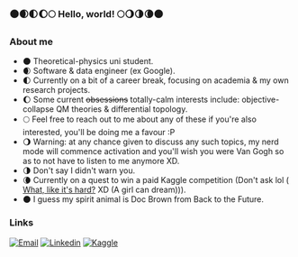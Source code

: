 ###  🌑🌒🌓🌔🌕 Hello, world! 🌕🌖🌗🌘🌑

### About me
- 🌑 Theoretical-physics uni student.
- 🌒 Software & data engineer (ex Google).
- 🌓 Currently on a bit of a career break, focusing on academia & my own research projects.
- 🌔 Some current <s>obsessions</s> totally-calm interests include: objective-collapse QM theories & differential topology.
- 🌕 Feel free to reach out to me about any of these if you're also interested, you'll be doing me a favour :P
- 🌖 Warning: at any chance given to discuss any such topics, my nerd mode will commence activation and you'll wish you were Van Gogh so as to not have to listen to me anymore XD. 
- 🌗 Don't say I didn't warn you.
- 🌘 Currently on a quest to win a paid Kaggle competition (Don't ask lol (
<a href="https://tenor.com/bu8yK.gif">What, like it's hard?</a> XD (A girl can dream))).
- 🌑 I guess my spirit animal is Doc Brown from Back to the Future.

### Links
[![Email](https://img.shields.io/badge/-Email-white?style=flat&link=mailto:micaelamjuarez@pm.me)](mailto:micaelamjuarez@pm.me)
[![Linkedin](https://img.shields.io/badge/-LinkedIn-blue?style=flat-square&logo=Linkedin&logoColor=white&link=https://www.linkedin.com/in/micaelajuarez/)](https://www.linkedin.com/in/micaelajuarez/)
[![Kaggle](https://img.shields.io/badge/-Kaggle-teal?style=flat&logo=kaggle&logoColor=deepblue&link=https://www.kaggle.com/pastelitodelimon)](https://www.kaggle.com/pastelitodelimon)
